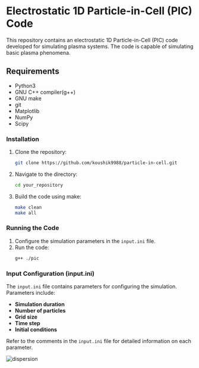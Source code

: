 # Electrostatic 1D Particle-in-Cell (PIC) Code

This repository contains an electrostatic 1D Particle-in-Cell (PIC) code developed for simulating plasma systems. The code is capable of simulating basic plasma phenomena.

## Requirements
- Python3
- GNU C++ compiler(g++)
- GNU make
- git
- Matplotlib
- NumPy
- Scipy


### Installation
1. Clone the repository:
    ```bash
    git clone https://github.com/koushik9988/particle-in-cell.git
    ```

2. Navigate to the directory:
    ```bash
    cd your_repository
    ```

3. Build the code using make:
    ```bash
    make clean
    make all
    ```

### Running the Code
1. Configure the simulation parameters in the `input.ini` file.
2. Run the code:
    ```bash
    g++ ./pic
    ```

### Input Configuration (input.ini)
The `input.ini` file contains parameters for configuring the simulation. Parameters include:
- **Simulation duration**
- **Number of particles**
- **Grid size**
- **Time step**
- **Initial conditions**

Refer to the comments in the `input.ini` file for detailed information on each parameter.


![dispersion](https://github.com/koushik9988/particle-in-cell/assets/55924787/5d278d78-2755-4293-bf18-4f8a09789b8c)
